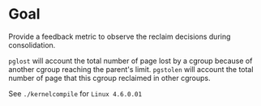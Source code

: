 Goal
====

Provide a feedback metric to observe the reclaim decisions during consolidation.

`pglost` will account the total number of page lost by a cgroup because of another cgroup reaching the parent's limit.
`pgstolen` will account the total number of page that this cgroup reclaimed in other cgroups.

See `./kernelcompile` for `Linux 4.6.0.01`
